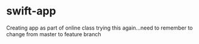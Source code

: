 # swift-app
Creating app as part of online class
trying this again...need to remember to change from master to feature branch
